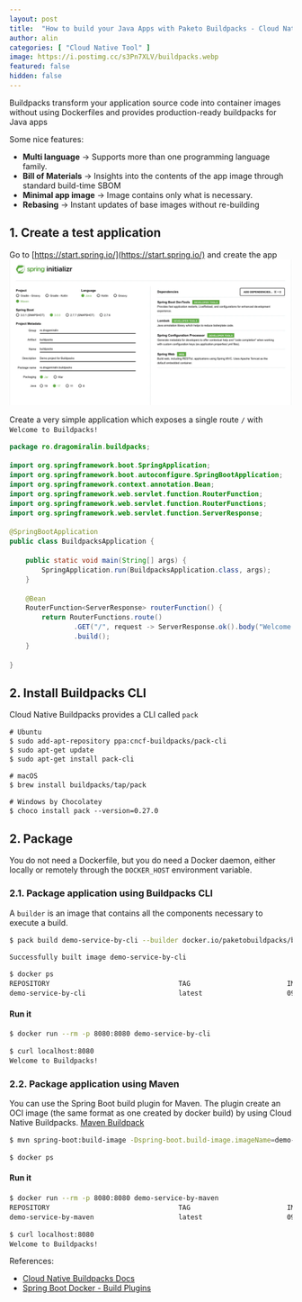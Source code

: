 ```yaml
---
layout: post
title:  "How to build your Java Apps with Paketo Buildpacks - Cloud Native Tool #001"
author: alin
categories: [ "Cloud Native Tool" ]
image: https://i.postimg.cc/s3Pn7XLV/buildpacks.webp
featured: false
hidden: false
---
```


Buildpacks transform your application source code into container images without using Dockerfiles and provides production-ready buildpacks for Java apps

Some nice features:
- **Multi language** -> Supports more than one programming language family.
- **Bill of Materials** -> Insights into the contents of the app image through standard build-time SBOM
- **Minimal app image** -> Image contains only what is necessary.
- **Rebasing** -> Instant updates of base images without re-building


## 1. Create a test application
Go to [https://start.spring.io/](https://start.spring.io/) and create the app
![App](/assets/images/create-app.webp)

Create a very simple application which exposes a single route `/` with `Welcome to Buildpacks!`
```java
package ro.dragomiralin.buildpacks;

import org.springframework.boot.SpringApplication;
import org.springframework.boot.autoconfigure.SpringBootApplication;
import org.springframework.context.annotation.Bean;
import org.springframework.web.servlet.function.RouterFunction;
import org.springframework.web.servlet.function.RouterFunctions;
import org.springframework.web.servlet.function.ServerResponse;

@SpringBootApplication
public class BuildpacksApplication {

	public static void main(String[] args) {
		SpringApplication.run(BuildpacksApplication.class, args);
	}

	@Bean
	RouterFunction<ServerResponse> routerFunction() {
		return RouterFunctions.route()
				.GET("/", request -> ServerResponse.ok().body("Welcome to Buildpacks!"))
				.build();
	}

}
```

## 2. Install Buildpacks CLI
Cloud Native Buildpacks provides a CLI called `pack`
```shell
# Ubuntu
$ sudo add-apt-repository ppa:cncf-buildpacks/pack-cli
$ sudo apt-get update
$ sudo apt-get install pack-cli
```
```shell
# macOS
$ brew install buildpacks/tap/pack
```
```shell
# Windows by Chocolatey
$ choco install pack --version=0.27.0
```

## 2. Package
You do not need a Dockerfile, but you do need a Docker daemon, either locally or remotely through the `DOCKER_HOST` environment variable.

### 2.1. Package application using Buildpacks CLI
A `builder` is an image that contains all the components necessary to execute a build. 

```bash
$ pack build demo-service-by-cli --builder docker.io/paketobuildpacks/builder:base --env BP_JVM_VERSION=17
```
```
Successfully built image demo-service-by-cli
```

```bash
$ docker ps
REPOSITORY                                TAG                        IMAGE ID       CREATED         SIZE
demo-service-by-cli                       latest                     0975feeb2a14   42 years ago    276MB
```
#### Run it
```bash
$ docker run --rm -p 8080:8080 demo-service-by-cli
```
```bash
$ curl localhost:8080
Welcome to Buildpacks!
```

### 2.2. Package application using Maven
You can use the Spring Boot build plugin for Maven. The plugin create an OCI image (the same format as one created by docker build) by using Cloud Native Buildpacks. [Maven Buildpack](https://github.com/paketo-buildpacks/maven)

```bash
$ mvn spring-boot:build-image -Dspring-boot.build-image.imageName=demo-service-by-maven
```
```bash
$ docker ps
```

#### Run it
```bash
$ docker run --rm -p 8080:8080 demo-service-by-maven
REPOSITORY                                TAG                        IMAGE ID       CREATED         SIZE
demo-service-by-maven                     latest                     0975feeb2a14   42 years ago    276MB
```
```bash
$ curl localhost:8080
Welcome to Buildpacks!
```

References:
- [Cloud Native Buildpacks Docs](https://buildpacks.io/docs)
- [Spring Boot Docker - Build Plugins](https://spring.io/guides/topicals/spring-boot-docker/)






